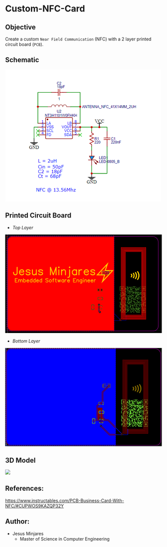 # Custom-NFC-Card
## **Objective**
Create a custom `Near Field Communication` (NFC) with a 2 layer printed circuit board (`PCB`). 

## **Schematic**
<img src="images/NFC%20schematic.png">

## **Printed Circuit Board**
* *Top Layer*
<img src="images/NFC%20pcb%20toplayer.png">

* *Bottom Layer*<br>
<img src="images/NFC%20pcb%20bottomlayer.png">

## **3D Model**
<img src="video/3D%20model.gif">


## **References**:
https://www.instructables.com/PCB-Business-Card-With-NFC/#CUPWOS9KAZQP32Y

## **Author**:
*   Jesus Minjares
    *   Master of Science in Computer Engineering